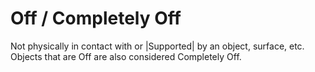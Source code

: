 # Off / Completely Off

Not physically in contact with or |Supported| by an object, surface, etc.
Objects that are Off are also considered Completely Off.
